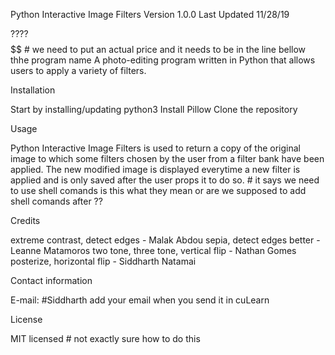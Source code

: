 Python Interactive Image Filters Version 1.0.0 Last Updated 11/28/19

???? $$$$$$ # we need to put an actual price and it needs to be in the line bellow thhe program name
A photo-editing program written in Python that allows users to apply a variety of filters.


Installation

Start by installing/updating python3
Install Pillow 
Clone the repository


Usage

Python Interactive Image Filters is used to return a copy of the original image to which some filters chosen by the user from a filter
bank have been applied. The new modified image is displayed everytime a new filter is applied and is only saved after the user props it to
do so. # it says we need to use shell comands is this what they mean or are we supposed to add shell comands after ??


Credits

extreme contrast, detect edges - Malak Abdou
sepia, detect edges better - Leanne Matamoros
two tone, three tone, vertical flip - Nathan Gomes
posterize, horizontal flip - Siddharth Natamai


Contact information

E-mail:      #Siddharth add your email when you send it in cuLearn


License

MIT licensed # not exactly sure how to do this
